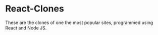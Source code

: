 # React-Clones
These are the clones of one the most popular sites, programmed using React and Node JS.
